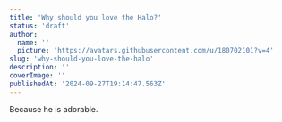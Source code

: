 ```yaml
---
title: 'Why should you love the Halo?'
status: 'draft'
author:
  name: ''
  picture: 'https://avatars.githubusercontent.com/u/180702101?v=4'
slug: 'why-should-you-love-the-halo'
description: ''
coverImage: ''
publishedAt: '2024-09-27T19:14:47.563Z'
---
```


Because he is adorable.
